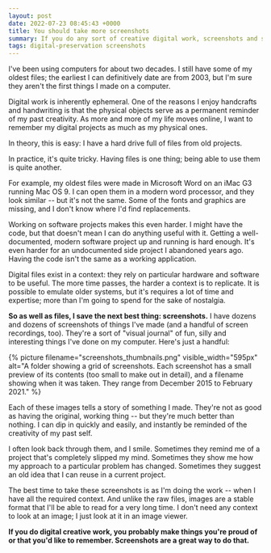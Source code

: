 ```yaml
---
layout: post
date: 2022-07-23 08:45:43 +0000
title: You should take more screenshots
summary: If you do any sort of creative digital work, screenshots and screen recordings are a great way to remember it.
tags: digital-preservation screenshots
---
```


I've been using computers for about two decades.
I still have some of my oldest files; the earliest I can definitively date are from 2003, but I'm sure they aren't the first things I made on a computer.

Digital work is inherently ephemeral.
One of the reasons I enjoy handcrafts and handwriting is that the physical objects serve as a permanent reminder of my past creativity.
As more and more of my life moves online, I want to remember my digital projects as much as my physical ones.

In theory, this is easy: I have a hard drive full of files from old projects.

In practice, it's quite tricky.
Having files is one thing; being able to use them is quite another.

For example, my oldest files were made in Microsoft Word on an iMac G3 running Mac OS 9.
I can open them in a modern word processor, and they look similar -- but it's not the same.
Some of the fonts and graphics are missing, and I don't know where I'd find replacements.

Working on software projects makes this even harder.
I might have the code, but that doesn't mean I can do anything useful with it.
Getting a well-documented, modern software project up and running is hard enough.
It's even harder for an undocumented side project I abandoned years ago.
Having the code isn't the same as a working application.

Digital files exist in a context: they rely on particular hardware and software to be useful.
The more time passes, the harder a context is to replicate.
It is possible to emulate older systems, but it's requires a lot of time and expertise; more than I'm going to spend for the sake of nostalgia.

**So as well as files, I save the next best thing: screenshots.**
I have dozens and dozens of screenshots of things I've made (and a handful of screen recordings, too).
They're a sort of "visual journal" of fun, silly and interesting things I've done on my computer.
Here's just a handful:

{%
  picture
  filename="screenshots_thumbnails.png"
  visible_width="595px"
  alt="A folder showing a grid of screenshots. Each screenshot has a small preview of its contents (too small to make out in detail), and a filename showing when it was taken. They range from December 2015 to February 2021."
%}

Each of these images tells a story of something I made.
They're not as good as having the original, working thing -- but they're much better than nothing.
I can dip in quickly and easily, and instantly be reminded of the creativity of my past self.

I often look back through them, and I smile.
Sometimes they remind me of a project that's completely slipped my mind.
Sometimes they show me how my approach to a particular problem has changed.
Sometimes they suggest an old idea that I can reuse in a current project.

The best time to take these screenshots is as I'm doing the work -- when I have all the required context.
And unlike the raw files, images are a stable format that I'll be able to read for a very long time.
I don't need any context to look at an image; I just look at it in an image viewer.

**If you do digital creative work, you probably make things you're proud of or that you'd like to remember. Screenshots are a great way to do that.**
